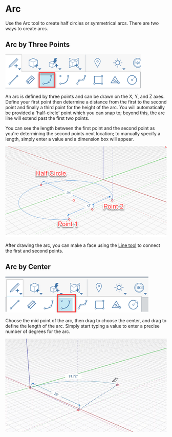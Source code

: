 # Arc

Use the Arc tool to create half circles or symmetrical arcs. There are two ways to create arcs.

## Arc by Three Points

![](../.gitbook/assets/arc_three_pts.png)

An arc is defined by three points and can be drawn on the X, Y, and Z axes. Define your first point then determine a distance from the first to the second point and finally a third point for the height of the arc. You will automatically be provided a 'half-circle' point which you can snap to; beyond this, the arc line will extend past the first two points.

You can see the length between the first point and the second point as you're determining the second points next location; to manually specify a length, simply enter a value and a dimension box will appear.

![](../.gitbook/assets/arc-by-three-pts.png)

After drawing the arc, you can make a face using the [Line tool](line-tool.md) to connect the first and second points.

## Arc by Center

![](../.gitbook/assets/arc-by-center%20%281%29.png)

Choose the mid point of the arc, then drag to choose the center, and drag to define the length of the arc. Simply start typing a value to enter a precise number of degrees for the arc.

![](../.gitbook/assets/arc_circle_demo.gif)

